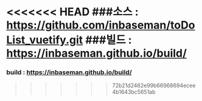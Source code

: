 <<<<<<< HEAD
###소스 : https://github.com/inbaseman/toDoList_vuetify.git
###빌드 : https://inbaseman.github.io/build/
=======
### build : https://inbaseman.github.io/build/
>>>>>>> 72b21d2462e99b66968694ecee4b1643bc5651ab

<!-- 4차 평가물 제출(2024-07-04)
소스 : https://github.com/inbaseman/toDoList_vuetify.git
빌드 : https://inbaseman.github.io/build/

프로젝트명 : ToDoList 만들기
주요 기능 요약
vue 예제 ch13 todolist-app-router5 기준으로 제작함
- pinia와 axios를 이용해 데이터베이스에 접근 C.R.U.D. 작업 구현
- vue-csspin을 이용해 데이터 로딩 시 지연시간을 표현
vue-router를 이용해 탭 구조 SPA 구현
vuetify를 이용해 UI/UX 디자인
pinia와 로컬 스토리지를 이용해 C.R.D. 작업 구현
수정 사항들
첫 진입 시 NotFound.vue가 뜨는 현상

'/:paths(.)' 때문에 라우터에 세팅되지 않은 페이지들은 전부 해당 페이지가 뜸
랜딩페이지를 지정하는 방법을 알아봐야겠음
탭메뉴를 선택하면 정상 동작


버튼을 눌러도 페이지가 바뀌지 않은 경우가 생김

버튼안에 router-link를 넣다 보니 a태그와 따로 인식 해 글씨를 정확하게 클릭하지 않으면 페이지 이동이 안됨


새로고침 시 깃허브 404 페이지가 뜨는 현상

https://inbaseman.github.io/build/ 이외에 다른 URL로 접속시도 시 해당 페이지가 뜸
탭메뉴로만 이동 가능함 -->


<!-- # vite-project

This template should help get you started developing with Vue 3 in Vite.

## Recommended IDE Setup

[VSCode](https://code.visualstudio.com/) + [Volar](https://marketplace.visualstudio.com/items?itemName=Vue.volar) (and disable Vetur).

## Customize configuration

See [Vite Configuration Reference](https://vitejs.dev/config/).

## Project Setup

```sh
npm install
```

### Compile and Hot-Reload for Development

```sh
npm run dev
```

### Compile and Minify for Production

```sh
npm run build
```

### Lint with [ESLint](https://eslint.org/)

```sh
npm run lint
``` -->
